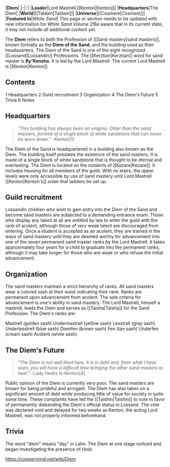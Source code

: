 |**Diem**|
|-|-|
|**Leader**|Lord Mastrell [[Kenton\|Kenton]]|
|**Headquarters**|The Diem|
|**World**|[[Taldain\|Taldain]]|
|**Universe**|[[Cosmere\|Cosmere]]|
|**Featured In**|*White Sand*|
This page or section needs to be updated with new information for *White Sand Volume 2*!Be aware that in its current state, it may not include all additional content yet.

The **Diem** refers to both the Profession of [[Sand mastery\|sand masters]], known formally as the **Diem of the Sand**, and the building used as their headquarters. The Diem of the Sand is one of the eight recognized [[Lossand\|Lossandin]] Professions. The [[Kerztian\|Kerztian]] word for sand master is **Ry'Kensha**. It is led by the Lord Mastrell. The current Lord Mastrell is [[Kenton\|Kenton]]

## Contents

1 Headquarters
2 Guild recruitment
3 Organization
4 The Diem's Future
5 Trivia
6 Notes


## Headquarters
>“*This building has always been an enigma. Older than the sand masters, formed of a single block of white sandstone that can never be worn down.*”
\-Kenton[1]


The Diem of the Sand is headquartered in a building also known as the Diem. The building itself predates the existence of the sand masters. It is made of a single block of white sandstone that is thought to be eternal and everlasting.
The Diem is located on the outskirts of [[Kezare\|Kezare]]. It includes housing for all members of the guild. With no stairs, the upper levels were only accessible by use of sand mastery until Lord Mastrell [[Kenton\|Kenton's]] order that ladders be set up.

## Guild recruitment
Lossandin children who wish to gain entry into the Diem of the Sand and become sand masters are subjected to a demanding entrance exam. Those who display any talent at all are entitled by law to enter the guild with the rank of acolent, although those of very weak talent are discouraged from entering. Once a student is accepted as an acolent, they are trained in the ways of sand mastery until they are deemed worthy for advancement into one of the seven permanent sand master ranks by the Lord Mastrell. It takes approximately four years for a child to graduate into the permanent ranks, although it may take longer for those who are weak or who refuse the initial advancement.

## Organization
The sand masters maintain a strict hierarchy of ranks. All sand masters wear a colored sash at their waist indicating their rank. Ranks are permanent upon advancement from acolent. The sole criteria for advancement is one's ability in sand mastery. The Lord Mastrell, himself a mastrell, leads the Diem and serves as [[Taisha\|Taisha]] for the Sand Profession.
The Diem's ranks are:

Mastrell (golden sash)
Undermastrell (yellow sash)
Lesstrell (gray sash)
Underlesstrell (blue sash)
Diemfen (brown sash)
Fen (tan sash)
Underfen (cream sash)
Acolent (white sash)
## The Diem's Future
>“*The Diem is not well liked here. It is in debt and, from what I have seen, you will have a difficult time bringing the other sand masters to heel.*”
\-Lady Heelis to Kenton[4]

Public opinion of the Diem is currently very poor. The sand masters are known for being prideful and arrogant. The Diem has also taken on a significant amount of debt while producing little of value for society in quite some time. These complaints have led the [[Taishin\|Taishin]] to vote in favor of permanently disbanding the Diem's official status in Lossand. The vote was declared void and delayed for two weeks as Kenton, the acting Lord Mastrell, was not properly informed beforehand.

## Trivia
The word "diem" means "day" in Latin.
The Diem at one stage noticed and began investigating the presence of Hoid.


https://coppermind.net/wiki/Diem